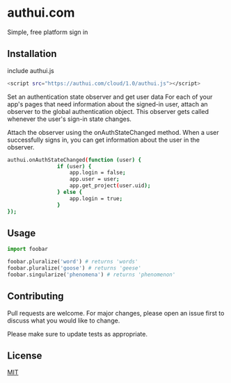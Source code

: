 # authui.com

Simple, free platform sign in

## Installation

include authui.js

```bash
<script src="https://authui.com/cloud/1.0/authui.js"></script>
```
Set an authentication state observer and get user data
For each of your app's pages that need information about the signed-in user, attach an observer to the global authentication object. This observer gets called whenever the user's sign-in state changes.

Attach the observer using the onAuthStateChanged method. When a user successfully signs in, you can get information about the user in the observer.

```bash
authui.onAuthStateChanged(function (user) {
                if (user) {
                    app.login = false;
                    app.user = user;
                    app.get_project(user.uid);
                } else {
                    app.login = true;
                }
});
```

## Usage

```python
import foobar

foobar.pluralize('word') # returns 'words'
foobar.pluralize('goose') # returns 'geese'
foobar.singularize('phenomena') # returns 'phenomenon'
```

## Contributing
Pull requests are welcome. For major changes, please open an issue first to discuss what you would like to change.

Please make sure to update tests as appropriate.

## License
[MIT](https://choosealicense.com/licenses/mit/)
